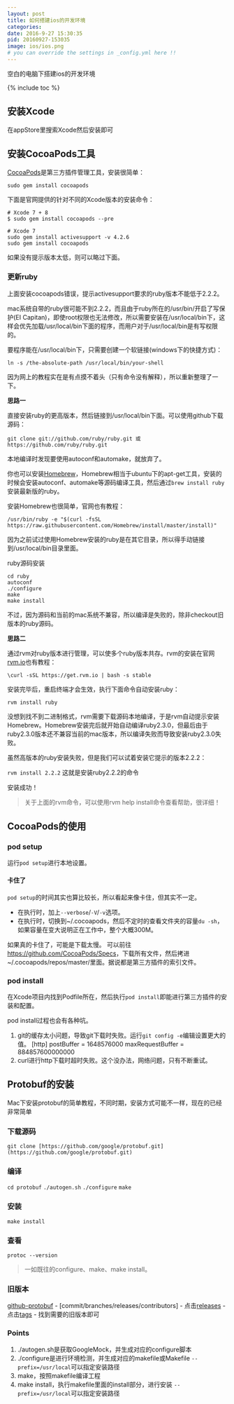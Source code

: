 ```yaml
---
layout: post
title: 如何搭建ios的开发环境
categories:
date: 2016-9-27 15:30:35
pid: 20160927-153035
image: ios/ios.png
# you can override the settings in _config.yml here !!
---
```

空白的电脑下搭建ios的开发环境

{% include toc %}



## 安装Xcode
在appStore里搜索Xcode然后安装即可



## 安装CocoaPods工具
[CocoaPods](https://cocoapods.org/)是第三方插件管理工具，安装很简单：

`sudo gem install cocoapods`

下面是官网提供的针对不同的Xcode版本的安装命令：

```
# Xcode 7 + 8
$ sudo gem install cocoapods --pre

# Xcode 7
sudo gem install activesupport -v 4.2.6
sudo gem install cocoapods
```
如果没有提示版本太低，则可以略过下面。

### 更新ruby
上面安装cocoapods错误，提示activesupport要求的ruby版本不能低于2.2.2。

mac系统自带的ruby很可能不到2.2.2，而且由于ruby所在的/usr/bin/开启了写保护(EI Capitan)，即使root权限也无法修改，所以需要安装在/usr/local/bin下，这样会优先加载/usr/local/bin下面的程序，而用户对于/usr/local/bin是有写权限的。

要程序能在/usr/local/bin下，只需要创建一个软链接(windows下的快捷方式)：

`ln -s /the-absolute-path /usr/local/bin/your-shell`

因为网上的教程实在是有点摸不着头（只有命令没有解释），所以重新整理了一下。

**思路一**

直接安装ruby的更高版本，然后链接到/usr/local/bin下面。可以使用github下载源码：

`git clone git://github.com/ruby/ruby.git 或 https://github.com/ruby/ruby.git`

本地编译时发现要使用autoconf和automake，就放弃了。

你也可以安装[Homebrew](http://brew.sh)，Homebrew相当于ubuntu下的apt-get工具，安装的时候会安装autoconf、automake等源码编译工具，然后通过`brew install ruby`安装最新版的ruby。

安装Homebrew也很简单，官网也有教程：

`/usr/bin/ruby -e "$(curl -fsSL https://raw.githubusercontent.com/Homebrew/install/master/install)"`

因为之前试过使用Homebrew安装的ruby是在其它目录，所以得手动链接到/usr/local/bin目录里面。

ruby源码安装

```
cd ruby
autoconf
./configure
make
make install
```
不过，因为源码和当前的mac系统不兼容，所以编译是失败的，除非checkout旧版本的ruby源码。

**思路二**

通过rvm对ruby版本进行管理，可以使多个ruby版本共存。rvm的安装在官网[rvm.io](http://rvm.io/)也有教程：

`\curl -sSL https://get.rvm.io | bash -s stable`

安装完毕后，重启终端才会生效，执行下面命令自动安装ruby：

`rvm install ruby`

没想到找不到二进制格式，rvm需要下载源码本地编译，于是rvm自动提示安装Homebrew。Homebrew安装完后就开始自动编译ruby2.3.0，但最后由于ruby2.3.0版本还不兼容当前的mac版本，所以编译失败而导致安装ruby2.3.0失败。

虽然高版本的ruby安装失败，但是我们可以试着安装它提示的版本2.2.2：

`rvm install 2.2.2` 这就是安装ruby2.2.2的命令

安装成功！

> 关于上面的rvm命令，可以使用rvm help install命令查看帮助，很详细！



## CocoaPods的使用

### pod setup
运行`pod setup`进行本地设置。

#### 卡住了
`pod setup`的时间其实也算比较长，所以看起来像卡住，但其实不一定。

- 在执行时，加上`--verbose`/`-V`/`-v`选项。
- 在执行时，切换到~/.cocoapods，然后不定时的查看文件夹的容量`du -sh`，如果容量在变大说明正在工作中，整个大概300M。

如果真的卡住了，可能是下载太慢。
可以前往<https://github.com/CocoaPods/Specs>，下载所有文件，然后拷进~/.cocoapods/repos/master/里面。据说都是第三方插件的索引文件。

### pod install
在Xcode项目内找到Podfile所在，然后执行`pod install`即能进行第三方插件的安装和配置。

pod install过程也会有各种坑。

1. git的缓存太小问题，导致git下载时失败。运行`git config -e`编辑设置更大的值。
    [http]
        postBuffer = 1648576000
        maxRequestBuffer = 884857600000000
2. curl进行http下载时超时失败。这个没办法，网络问题，只有不断重试。



## Protobuf的安装
Mac下安装protobuf的简单教程，不同时期，安装方式可能不一样，现在的已经非常简单

### 下载源码
`git clone [https://github.com/google/protobuf.git](https://github.com/google/protobuf.git)`

### 编译
`cd protobuf`
`./autogen.sh`
`./configure`
`make`

### 安装
`make install`

### 查看
`protoc --version`

> 一如既往的configure、make、make install。

### 旧版本
[github-protobuf](https://github.com/google/protobuf) - [commit/branches/releases/contributors] - 点击[releases](https://github.com/google/protobuf/releases) - 点击[tags](https://github.com/google/protobuf/tags) - 找到需要的旧版本即可

### Points

1. ./autogen.sh是获取GoogleMock，并生成对应的configure脚本
2. ./configure是进行环境检测，并生成对应的makefile或Makefile
    `--prefix=/usr/local`可以指定安装路径
3. make，按照makefile编译工程
4. make install，执行makefile里面的install部分，进行安装
    `--prefix=/usr/local`可以指定安装路径
